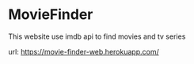 # MovieFinder

This website use imdb api to find movies and tv series

url: https://movie-finder-web.herokuapp.com/
